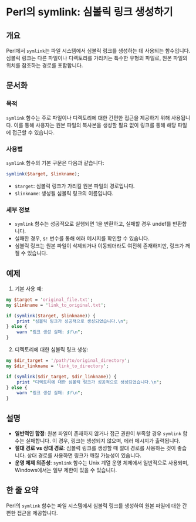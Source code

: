 <!--
Meta Description: # Perl의 symlink: 심볼릭 링크 생성하기 ## 개요 Perl에서 `symlink`는 파일 시스템에서 심볼릭 링크를 생성하는 데 사용되는 함수입니다. 심볼릭 링크는 다른 파일이나 디렉토리를 가리키는 특수한 유형의 파일로, 원본 파일의 위치를 참조하는 경로를 포...
Meta Keywords: symlink, 심볼릭, 함수는, 있습니다, 링크가
-->

# Perl의 symlink: 심볼릭 링크 생성하기

## 개요
Perl에서 `symlink`는 파일 시스템에서 심볼릭 링크를 생성하는 데 사용되는 함수입니다. 심볼릭 링크는 다른 파일이나 디렉토리를 가리키는 특수한 유형의 파일로, 원본 파일의 위치를 참조하는 경로를 포함합니다.

## 문서화
### 목적
`symlink` 함수는 주로 파일이나 디렉토리에 대한 간편한 접근을 제공하기 위해 사용됩니다. 이를 통해 사용자는 원본 파일의 복사본을 생성할 필요 없이 링크를 통해 해당 파일에 접근할 수 있습니다.

### 사용법
`symlink` 함수의 기본 구문은 다음과 같습니다:

```perl
symlink($target, $linkname);
```

- `$target`: 심볼릭 링크가 가리킬 원본 파일의 경로입니다.
- `$linkname`: 생성될 심볼릭 링크의 이름입니다.

### 세부 정보
- `symlink` 함수는 성공적으로 실행되면 1을 반환하고, 실패할 경우 undef를 반환합니다.
- 실패한 경우, `$!` 변수를 통해 에러 메시지를 확인할 수 있습니다.
- 심볼릭 링크는 원본 파일이 삭제되거나 이동되더라도 여전히 존재하지만, 링크가 깨질 수 있습니다.

## 예제
1. 기본 사용 예:
```perl
my $target = 'original_file.txt';
my $linkname = 'link_to_original.txt';

if (symlink($target, $linkname)) {
    print "심볼릭 링크가 성공적으로 생성되었습니다.\n";
} else {
    warn "링크 생성 실패: $!\n";
}
```

2. 디렉토리에 대한 심볼릭 링크 생성:
```perl
my $dir_target = '/path/to/original_directory';
my $dir_linkname = 'link_to_directory';

if (symlink($dir_target, $dir_linkname)) {
    print "디렉토리에 대한 심볼릭 링크가 성공적으로 생성되었습니다.\n";
} else {
    warn "링크 생성 실패: $!\n";
}
```

## 설명
- **일반적인 함정**: 원본 파일이 존재하지 않거나 접근 권한이 부족할 경우 `symlink` 함수는 실패합니다. 이 경우, 링크는 생성되지 않으며, 에러 메시지가 출력됩니다.
- **절대 경로 vs 상대 경로**: 심볼릭 링크를 생성할 때 절대 경로를 사용하는 것이 좋습니다. 상대 경로를 사용하면 링크가 깨질 가능성이 있습니다.
- **운영 체제 의존성**: `symlink` 함수는 Unix 계열 운영 체제에서 일반적으로 사용되며, Windows에서는 일부 제한이 있을 수 있습니다.

## 한 줄 요약
Perl의 `symlink` 함수는 파일 시스템에서 심볼릭 링크를 생성하여 원본 파일에 대한 간편한 접근을 제공합니다.